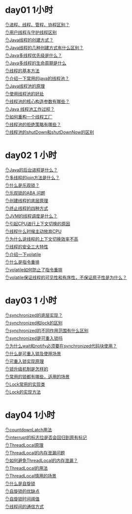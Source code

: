 # day01 1小时
[👌进程、线程、管程、协程区别？](https://www.yuque.com/jingdianjichi/xyxdsi/ctk0urrriy8tw0sb?view=doc_embed)<br />[👌用户线程与守护线程区别](https://www.yuque.com/jingdianjichi/xyxdsi/uv60mznqhgmcel65?view=doc_embed)<br />[👌Java线程的创建方式？](https://www.yuque.com/jingdianjichi/xyxdsi/de7mbl32v6g5k0p9?view=doc_embed)<br />[👌Java线程的几种创建方式有什么区别？](https://www.yuque.com/jingdianjichi/xyxdsi/xtwo5exwp5cs230v?view=doc_embed)<br />[👌Java多线程优先级是什么？](https://www.yuque.com/jingdianjichi/xyxdsi/cdewses3rqs469ip?view=doc_embed)<br />[👌Java多线程的生命周期是什么](https://www.yuque.com/jingdianjichi/xyxdsi/sokhb00wxsdymp59?view=doc_embed)<br />[👌线程的基本方法](https://www.yuque.com/jingdianjichi/xyxdsi/sgsg0o2s0kvh83cd?view=doc_embed)<br />[👌介绍一下常用的java的线程池？](https://www.yuque.com/jingdianjichi/xyxdsi/zcuxm2pogymgs7g6?view=doc_embed)<br />[👌Java线程池的原理](https://www.yuque.com/jingdianjichi/xyxdsi/gguwfntzgoeta78k?view=doc_embed)<br />[👌使用线程池的好处](https://www.yuque.com/jingdianjichi/xyxdsi/bz575xpsoxxah6na?view=doc_embed)<br />[👌线程池的核心构造参数有哪些？](https://www.yuque.com/jingdianjichi/xyxdsi/gbcndddmhdfsm9sy?view=doc_embed)<br />[👌Java 线程池工作过程？](https://www.yuque.com/jingdianjichi/xyxdsi/vt2xmeun12eqnxt4?view=doc_embed)<br />[👌如何重构一个线程工厂](https://www.yuque.com/jingdianjichi/xyxdsi/fk90v5e2dg1tw4ar?view=doc_embed)<br />[👌线程池的拒绝策略有哪些？](https://www.yuque.com/jingdianjichi/xyxdsi/hhe1698hk34m3gv8?view=doc_embed)<br />[👌线程池的shutDown和shutDownNow的区别](https://www.yuque.com/jingdianjichi/xyxdsi/godm0x4u5gcnbsoo?view=doc_embed)

# day02  1 小时
[👌Java的后台进程是什么？](https://www.yuque.com/jingdianjichi/xyxdsi/midbozhbu4p2585a?view=doc_embed)<br />[👌多线程的join方法是什么？](https://www.yuque.com/jingdianjichi/xyxdsi/yceh2yyirmbh9lzs?view=doc_embed)<br />[👌什么是乐观锁？](https://www.yuque.com/jingdianjichi/xyxdsi/aqoetnwecbutp0hh?view=doc_embed)<br />[👌乐观锁的ABA 问题](https://www.yuque.com/jingdianjichi/xyxdsi/sw1tt0prycho4wwk?view=doc_embed)<br />[👌创建线程的底层原理](https://www.yuque.com/jingdianjichi/xyxdsi/cbz3zkobxm647d2g?view=doc_embed)<br />[👌终止线程的四种方式](https://www.yuque.com/jingdianjichi/xyxdsi/rvdxtci9ox01gpgr?view=doc_embed)<br />[👌JVM的线程调度是什么？](https://www.yuque.com/jingdianjichi/xyxdsi/gc9kt8segeue3awn?view=doc_embed)<br />[👌引起CPU进行上下文切换的原因](https://www.yuque.com/jingdianjichi/xyxdsi/vgh80mvrk92dqcln?view=doc_embed)<br />[👌线程什么时候主动放弃CPU](https://www.yuque.com/jingdianjichi/xyxdsi/ogly4a0qtc4bhmq5?view=doc_embed)<br />[👌为什么说线程的上下文切换效率不高](https://www.yuque.com/jingdianjichi/xyxdsi/vv4k4uvtgo7tbce2?view=doc_embed)<br />[👌线程的安全三大特性](https://www.yuque.com/jingdianjichi/xyxdsi/whb8v5ngwgybygzt?view=doc_embed)<br />[👌介绍一下volatile](https://www.yuque.com/jingdianjichi/xyxdsi/balv3u2ogp5h2yld?view=doc_embed)<br />[👌什么是指令重排](https://www.yuque.com/jingdianjichi/xyxdsi/bi6sxgih14c1dorc?view=doc_embed)<br />[👌volatile如何防止了指令重排](https://www.yuque.com/jingdianjichi/xyxdsi/fbu92tf6up3ik2bm?view=doc_embed)<br />[👌volatile保证线程的可见性和有序性，不保证原子性是为什么？](https://www.yuque.com/jingdianjichi/xyxdsi/fyyo5nmvuebxl47m?view=doc_embed)
# day03 1 小时
[👌synchronized的底层实现？](https://www.yuque.com/jingdianjichi/xyxdsi/ix40pr6btxnuf20u?view=doc_embed)<br />[👌synchronized和lock的区别](https://www.yuque.com/jingdianjichi/xyxdsi/gk899qgrvumtgffc?view=doc_embed)<br />[👌synchronized的不同作用范围有什么区别](https://www.yuque.com/jingdianjichi/xyxdsi/ygmxxeiv6r4dylcu?view=doc_embed)<br />[👌synchronized是可重入锁吗](https://www.yuque.com/jingdianjichi/xyxdsi/ttfdvadgfornn6z4?view=doc_embed)<br />[👌为什么wait和notify必须要在synchronized代码块使用？](https://www.yuque.com/jingdianjichi/xyxdsi/po2pmv0owiompl3g?view=doc_embed)<br />[👌什么是可重入锁及使用场景](https://www.yuque.com/jingdianjichi/xyxdsi/lrnfyfc8zfcb2nx4?view=doc_embed)<br />[👌可重入锁实现原理](https://www.yuque.com/jingdianjichi/xyxdsi/nc7f3pg4gg7il5p9?view=doc_embed)<br />[👌锁升级机制是怎样的](https://www.yuque.com/jingdianjichi/xyxdsi/xpxpcgk9wn49ci6a?view=doc_embed)<br />[👌常用的锁都有哪些，适用的场景](https://www.yuque.com/jingdianjichi/xyxdsi/zgeik3607h5nmvyl?view=doc_embed)<br />[👌Lock常用的实现类](https://www.yuque.com/jingdianjichi/xyxdsi/za1p087uvfp69tsm?view=doc_embed)<br />[👌Lock的实现方法](https://www.yuque.com/jingdianjichi/xyxdsi/ho8wgyxc1bps5smo?view=doc_embed)
# day04 1小时
[👌countdownLatch用法](https://www.yuque.com/jingdianjichi/xyxdsi/tp48ohw5m75d3gai?view=doc_embed)<br />[👌interrupt的标志位是否会回归到原有标记](https://www.yuque.com/jingdianjichi/xyxdsi/xdtg2zaqggr6f5g6?view=doc_embed)<br />[👌ThreadLocal原理](https://www.yuque.com/jingdianjichi/xyxdsi/vmig344fhaluugtt?view=doc_embed)<br />[👌ThreadLocal的内存泄漏问题](https://www.yuque.com/jingdianjichi/xyxdsi/lbw9tlrpgewb1532?view=doc_embed)<br />[👌如何避免ThreadLocal的内存泄漏？](https://www.yuque.com/jingdianjichi/xyxdsi/nrdgm5ru93c5l4xp?view=doc_embed)<br />[👌ThreadLocal的用法](https://www.yuque.com/jingdianjichi/xyxdsi/zf44gkgxw0oly5qc?view=doc_embed)<br />[👌ThreadLocal慎用的场景](https://www.yuque.com/jingdianjichi/xyxdsi/gzb28tc5g3ribumv?view=doc_embed)<br />[👌什么是自旋锁](https://www.yuque.com/jingdianjichi/xyxdsi/nbv3bd60fdlrtiga?view=doc_embed)<br />[👌自旋锁的优缺点](https://www.yuque.com/jingdianjichi/xyxdsi/lsu75ytmkm53ggrv?view=doc_embed)<br />[👌自旋锁时间阈值](https://www.yuque.com/jingdianjichi/xyxdsi/czqnh6y5k3zf9hew?view=doc_embed)<br />[👌线程间的通信方式](https://www.yuque.com/jingdianjichi/xyxdsi/crn4ws8wdmdb3ghq?view=doc_embed)
